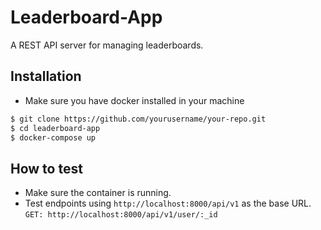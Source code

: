 # Leaderboard-App

A REST API server for managing leaderboards.

## Installation

 - Make sure you have docker installed in your machine

```bash
$ git clone https://github.com/yourusername/your-repo.git
$ cd leaderboard-app
$ docker-compose up
```

## How to test
 - Make sure the container is running.
 - Test endpoints using `http://localhost:8000/api/v1` as the base URL.
   `
    GET: http://localhost:8000/api/v1/user/:_id
   `
  

